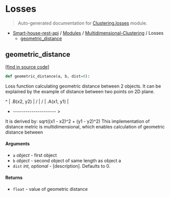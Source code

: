 # Losses

> Auto-generated documentation for [Clustering.losses](..\..\Clustering\losses.py) module.

- [Smart-house-rest-api](..\README.md#table-of-contents) / [Modules](..\MODULES.md#smart-house-rest-api-modules) / [Multidimensional-Clustering](index.md#multidimensional-clustering) / Losses
    - [geometric_distance](#geometric_distance)

## geometric_distance

[[find in source code]](..\..\Clustering\losses.py#L6)

```python
def geometric_distance(a, b, dist=0):
```

Loss function calculating geometric distance between 2 objects.
It can be explained by the example of distance between two points
on 2D plane.

^
|        .B(x2, y2)
|       /
|      /
|     .A(x1, y1)
|
+ --------------------- >

It is derived by:
sqrt((x1 - x2)^2 + (y1 - y2)^2)
This implementation of distance metric is multidimensional, which enables
calculation of geometric distance between

#### Arguments

- `a` *object* - first object
- `b` *object* - second object of same length as object a
- `dist` *int, optional* - [description]. Defaults to 0.

#### Returns

- `float` - value of geometric distance
